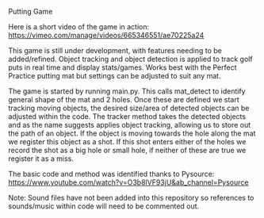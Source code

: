 Putting Game

Here is a short video of the game in action: https://vimeo.com/manage/videos/665346551/ae70225a24

This game is still under development, with features needing to be added/refined.
Object tracking and object detection is applied to track golf puts in real time and display stats/games. Works best with the Perfect Practice putting mat
but settings can be adjusted to suit any mat.  

The game is started by running main.py. This calls mat_detect to identify general shape of the mat and 2 holes. Once these are defined we start tracking 
moving objects, the desired size/area of detected objects can be adjusted within the code. The tracker method takes the detected objects and as the name
suggests applies object tracking, allowing us to store out the path of an object.
If the object is moving towards the hole along the mat we register this object as a shot. If this shot enters either of the holes we record the shot as
a big hole or small hole, if neither of these are true we register it as a miss.

The basic code and method was identified thanks to Pysource: https://www.youtube.com/watch?v=O3b8lVF93jU&ab_channel=Pysource

Note: Sound files have not been added into this repository so references to sounds/music within code will need to be commented out.
